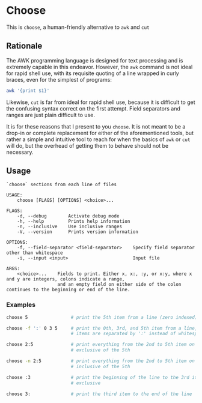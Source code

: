 # Choose

This is `choose`, a human-friendly alternative to `awk` and `cut`

## Rationale

The AWK programming language is designed for text processing and is extremely
capable in this endeavor. However, the `awk` command is not ideal for rapid
shell use, with its requisite quoting of a line wrapped in curly braces, even
for the simplest of programs:

```bash
awk '{print $1}'
```

Likewise, `cut` is far from ideal for rapid shell use, because it is difficult
to get the confusing syntax correct on the first attempt. Field separators and
ranges are just plain difficult to use.

It is for these reasons that I present to you `choose`. It is not meant to be a
drop-in or complete replacement for either of the aforementioned tools, but
rather a simple and intuitive tool to reach for when the basics of `awk` or
`cut` will do, but the overhead of getting them to behave should not be
necessary.

## Usage

```
`choose` sections from each line of files

USAGE:
    choose [FLAGS] [OPTIONS] <choice>...

FLAGS:
    -d, --debug        Activate debug mode
    -h, --help         Prints help information
    -n, --inclusive    Use inclusive ranges
    -V, --version      Prints version information

OPTIONS:
    -f, --field-separator <field-separator>    Specify field separator other than whitespace
    -i, --input <input>                        Input file

ARGS:
    <choice>...    Fields to print. Either x, x:, :y, or x:y, where x and y are integers, colons indicate a range,
                   and an empty field on either side of the colon continues to the beginning or end of the line.
```

### Examples

```bash
choose 5                # print the 5th item from a line (zero indexed)

choose -f ':' 0 3 5     # print the 0th, 3rd, and 5th item from a line, where
                        # items are separated by ':' instead of whitespace

choose 2:5              # print everything from the 2nd to 5th item on the line,
                        # exclusive of the 5th

choose -n 2:5           # print everything from the 2nd to 5th item on the line,
                        # inclusive of the 5th

choose :3               # print the beginning of the line to the 3rd item,
                        # exclusive

choose 3:               # print the third item to the end of the line
```
